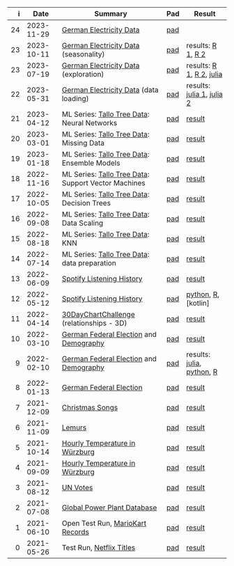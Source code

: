|    i | Date       | Summary                                                                                                                       | Pad                                             | Result                                                                   |
| ---: | ---------- | ----------------------------------------------------------------------------------------------------------------------------- | ----------------------------------------------- | ------------------------------------------------------------------------ |
|   24 | 2023-11-29 | [German Electricity Data](https://www.smard.de/) | [pad](https://go.uniwue.de/ddojo-pad)     | |
|   23 | 2023-10-11 | [German Electricity Data](https://www.smard.de/) (seasonality) | [pad](https://hackmd.io/J2VGoxoMThidv1qmDY9MkA)     | results: [R 1](sessions/24_power_production/electrical_power_R-Zoom.html), [R 2](sessions/24_power_production/electrical_power_R-CCTB.html) |
|   23 | 2023-07-19 | [German Electricity Data](https://www.smard.de/) (exploration) | [pad](https://hackmd.io/YBsVCxbVT820U9h8FA0dCQ)     | results: [R 1](sessions/23_power_production/electrical_power_R-local.html), [R 2](sessions/23_power_production/electrical_power_R-Zoom.html), [julia](sessions/23_power_production/electrical_power_julia.html) |
|   22 | 2023-05-31 | [German Electricity Data](https://www.smard.de/) (data loading) | [pad](https://hackmd.io/CfXKMAfiS9KMtKbi3Z9m1g)      | results: [julia 1](sessions/22_power_production/electrical_power-1.html), [julia 2](sessions/22_power_production/electrical_power-2.html) |
|   21 | 2023-04-12 | ML Series: [Tallo Tree Data](https://zenodo.org/record/6637599): Neural Networks | [pad](https://hackmd.io/56ffavSMSq2qN3gmIVbFXg)     | [result](sessions/21_ml_neural_network//neural_network.html) |
|   20 | 2023-03-01 | ML Series: [Tallo Tree Data](https://zenodo.org/record/6637599): Missing Data | [pad](https://hackmd.io/eijAVY_WSdqdk2wc2ywpjw) | [result](sessions/20_ml_missing_data/missing_data.html) |
|   19 | 2023-01-18 | ML Series: [Tallo Tree Data](https://zenodo.org/record/6637599): Ensemble Models | [pad](https://hackmd.io/dDQWijGVQC-K2MGeUGcGOg) | [result](sessions/19_ml_ensemble/ensemble.html) |
|   18 | 2022-11-16 | ML Series: [Tallo Tree Data](https://zenodo.org/record/6637599): Support Vector Machines | [pad](https://hackmd.io/QjuLyc8uTe24aDCvtiN0pA) | [result](sessions/18_ml_svm/more_models.html) |
|   17 | 2022-10-05 | ML Series: [Tallo Tree Data](https://zenodo.org/record/6637599): Decision Trees | [pad](https://hackmd.io/4QAkxPHvTQK03aaq3adtsw)     | [result](sessions/17_ml_trees/decision_trees.html) |
|   16 | 2022-09-08 | ML Series: [Tallo Tree Data](https://zenodo.org/record/6637599): Data Scaling | [pad](https://hackmd.io/lVcSkcNyROeMBtY5Xp_p_g) | [result](sessions/16_ml_scaling/MinMaxScaler.html) |
|   15 | 2022-08-18 | ML Series: [Tallo Tree Data](https://zenodo.org/record/6637599): KNN | [pad](https://hackmd.io/RzSQOMptQcWwQunEzCmyCA)     | [result](sessions/15_ml_knn/knn.html)|
|   14 | 2022-07-14 | ML Series: [Tallo Tree Data](https://zenodo.org/record/6637599): data preparation | [pad](https://hackmd.io/pjdM_fbYTfS-adOlpww8hg) | [result](sessions/14_trees/exploration.html)|
|   13 | 2022-06-09 | [Spotify Listening History](https://www.spotify.com/ca-en/account/privacy/) | [pad](https://hackmd.io/AJll0xxrQXCPLwFqYZN4qA)     | [result](sessions/13_spotify/exploration_R.html)|
|   12 | 2022-05-12 | [Spotify Listening History](https://www.spotify.com/ca-en/account/privacy/) | [pad](https://hackmd.io/nTIemnbQQqKBrqUlZ0rb9w)     | [python](sessions/12_spotify/exploration_python.html), [R](sessions/12_spotify/exploration_R.html), [kotlin] |
|   11 | 2022-04-14 | [30DayChartChallenge](https://twitter.com/30DayChartChall/status/1509439977674915843) (relationships - 3D) | [pad](https://hackmd.io/okjtsFj2RDSLZ3ylW_C72w)     | [result](sessions/11_chart_3d_weather/relationship_3d_jl.html) |
|   10 | 2022-03-10 | [German Federal Election](https://www.bundeswahlleiter.de/bundestagswahlen/2021/ergebnisse/opendata.html#39734920-0eaf-4633-8858-ae792d5d610b) and [Demography](https://www.statistik.bayern.de/statistik/gebiet_bevoelkerung/demographischer_wandel/gemeinden/index.html) | [pad](https://hackmd.io/Y6YMmeXDQDucKm_o5h8HiA)     | [result](sessions/10_btw_demographics/btw-age.html) |
|    9 | 2022-02-10 | [German Federal Election](https://www.bundeswahlleiter.de/bundestagswahlen/2021/ergebnisse/opendata.html#39734920-0eaf-4633-8858-ae792d5d610b) and [Demography](https://www.statistik.bayern.de/statistik/gebiet_bevoelkerung/demographischer_wandel/gemeinden/index.html) | [pad](https://hackmd.io/RzaiSq4QTHWTTSQSSVrmyg)     | results: [julia](sessions/09_demographic/julia.html), [python](sessions/09_demographic/python.html), [R](sessions/09_demographic/R.html) |
|    8 | 2022-01-13 | [German Federal Election](https://www.bundeswahlleiter.de/bundestagswahlen/2021/ergebnisse/opendata.html#39734920-0eaf-4633-8858-ae792d5d610b)  | [pad](https://hackmd.io/KfOHZvFETm-7tSM-KxDGqg)     | [result](sessions/08_election/btw2021.html) |
|    7 | 2021-12-09 | [Christmas Songs](https://www.kaggle.com/sharkbait1223/billboard-top-100-christmas-carol-dataset)  | [pad](https://hackmd.io/x7zyXNyaSpOCRz8TGadleg)     | [result](sessions/07_christmas/christmas_billboard.html) |
|    6 | 2021-11-09 | [Lemurs](https://github.com/rfordatascience/tidytuesday/blob/master/data/2021/2021-08-24/readme.md) | [pad](https://go.uniwue.de/ddojo-padhttps://hackmd.io/cEQTuiwfSk6gSuT3uS4QkA) | [result](sessions/06_lemurs/exploration.html)      |
|    5 | 2021-10-14 | [Hourly Temperature in Würzburg](https://cdc.dwd.de/portal/)                                                                  | [pad](https://hackmd.io/mHP-kaILTUCdLyooCOus6Q) | [result](https://ddojo.github.io/sessions/05_weather/exploration)        |
|    4 | 2021-09-09 | [Hourly Temperature in Würzburg](https://cdc.dwd.de/portal/)                                                                  | [pad](https://hackmd.io/5iIuyuHnRZOWOH88cFFeCA) | [result](https://ddojo.github.io/sessions/04_weather/exploration)        |
|    3 | 2021-08-12 | [UN Votes](https://github.com/rfordatascience/tidytuesday/blob/master/data/2021/2021-03-23/readme.md)                         | [pad](https://hackmd.io/AfCChD1jTCiPY4dFztgvNw) | [result](https://ddojo.github.io/sessions/03_unvotes/exploration)        |
|    2 | 2021-07-08 | [Global Power Plant Database](https://github.com/wri/global-power-plant-database/)                                            | [pad](https://hackmd.io/nEtqtdxPTRajJKysKSykQQ) | [result](https://ddojo.github.io/sessions/02_powerplants/powerplant)     |
|    1 | 2021-06-10 | Open Test Run, [MarioKart Records](https://github.com/rfordatascience/tidytuesday/blob/master/data/2021/2021-05-25/readme.md) | [pad](https://hackmd.io/qUl1BnMBRCGJpGR6uuFiQA) | [result](https://ddojo.github.io/sessions/01_mariokart/exploration.html) |
|    0 | 2021-05-26 | Test Run, [Netflix Titles](https://github.com/rfordatascience/tidytuesday/blob/master/data/2021/2021-04-20/readme.md)         | [pad](https://hackmd.io/FUJE2rSHRHiqu-v1Vgg-gg) | [result](sessions/00_netflix/exploration)                                |
